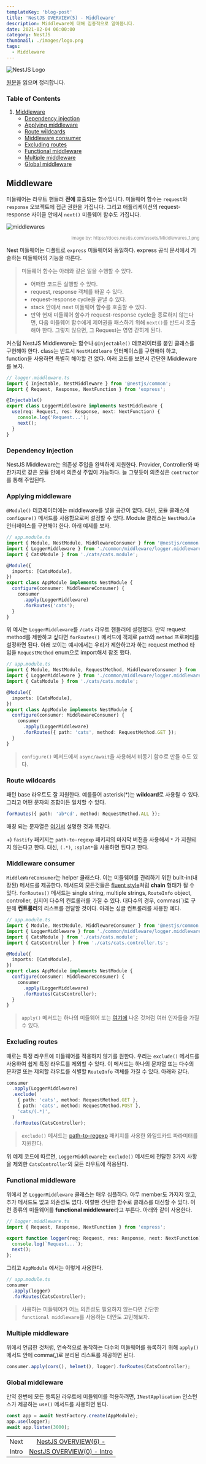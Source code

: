 ```yaml
---
templateKey: 'blog-post'
title: 'NestJS OVERVIEW(5) - Middleware'
description: Middleware에 대해 집중적으로 알아봅니다.
date: 2021-02-04 06:00:00
category: NestJS
thumbnail: ./images/logo.png
tags:
  - Middleware
---
```


![NestJS Logo](./images/logo.png)

[원문](https://docs.nestjs.com/middleware)을 읽으며 정리합니다.

### Table of Contents

1. [Middleware](#middleware)
   - [Dependency injection](#dependency-injection)
   - [Applying middleware](#applying-middleware)
   - [Route wildcards](#route-wildcards)
   - [Middleware consumer](#middleware-consumer)
   - [Excluding routes](#excluding-routes)
   - [Functional middleware](#functional-middleware)
   - [Multiple middleware](#multiple-middleware)
   - [Global middleware](#global-middleware)

## Middleware

미들웨어는 라우트 핸들러 **전에** 호출되는 함수입니다. 미들웨어 함수는 `request`와 `response` 오브젝트에 접근 권한을 가집니다. 그리고 애플리케이션의 request-response 사이클 안에서 `next()` 미들웨어 함수도 가집니다.

![middlewares](./images/middlewares.png)
<div style="opacity: 0.5" align="right">
    <sup>Image by: <a>https://docs.nestjs.com/assets/Middlewares_1.png</a></sup>
</div>

Nest 미들웨어는 디폴트로 `express` 미들웨어와 동일하다. express 공식 문서에서 기술하는 미들웨어의 기능을 따른다.

<blockquote>
  <p>미들웨어 함수는 아래와 같은 일을 수행할 수 있다.</p>
  <ul>
    <li>어떠한 코드든 실행할 수 있다.</li>
    <li>request, response 객체를 바꿀 수 있다.</li>
    <li>request-response cycle을 끝낼 수 있다.</li>
    <li>stack 안에서 next 미들웨어 함수를 호출할 수 있다.</li>
    <li>만약 현재 미들웨어 함수가 request-response cycle을 종료하지 않는다면, 다음 미들웨어 함수에게 제어권을 패스하기 위해 <code class='language-text'>next()</code>를 반드시 호출해야 한다. 그렇지 않으면, 그 Request는 영영 갇히게 된다.</li>
  </ul>
</blockquote>

커스텀 NestJS Middleware는 함수나 `@Injectable()` 데코레이터를 붙인 클래스를 구현해야 한다. class는 반드시 `NestMiddleare` 인터페이스를 구현해야 하고, function을 사용하면 특별히 해야할 건 없다. 아래 코드를 보면서 간단한 Middleware를 보자.

```ts
// logger.middleware.ts
import { Injectable, NestMiddleware } from '@nestjs/common';
import { Request, Response, NextFunction } from 'express';

@Injectable()
export class LoggerMiddleware implements NestMiddleware {
  use(req: Request, res: Response, next: NextFunction) {
    console.log('Request...');
    next();
  }
}
```

### Dependency injection

NestJS Middleware는 의존성 주입을 완벽하게 지원한다. Provider, Controller와 마찬가지로 같은 모듈 안에서 의존성 주입이 가능하다. 늘 그렇듯이 의존성은 `contructor`를 통해 주입된다.

### Applying middleware

`@Module()` 데코레이터에는 middleware를 넣을 공간이 없다. 대신, 모듈 클래스에 `configure()` 메서드를 사용함으로써 설정할 수 있다. Module 클래스는 `NestModule` 인터페이스를 구현해야 한다. 아래 예제를 보자.

```ts
// app.module.ts
import { Module, NestModule, MiddlewareConsumer } from '@nestjs/common';
import { LoggerMiddleware } from './common/middleware/logger.middleware';
import { CatsModule } from './cats/cats.module';

@Module({
  imports: [CatsModule],
})
export class AppModule implements NestModule {
  configure(consumer: MiddlewareConsumer) {
    consumer
      .apply(LoggerMiddleware)
      .forRoutes('cats');
  }
}
```

위 예시는 `LoggerMiddleware`를 `/cats` 라우트 핸들러에 설정했다. 만약 request method를 제한하고 싶다면 `forRoutes()` 메서드에 객체로 `path`와 `method` 프로퍼티를 설정하면 된다. 아래 보이는 예시에서는 우리가 제한하고자 하는 request method 타입을 `RequestMethod` enum으로 import해서 참조 했다.

```ts
// app.module.ts
import { Module, NestModule, RequestMethod, MiddlewareConsumer } from '@nestjs/common';
import { LoggerMiddleware } from './common/middleware/logger.middleware';
import { CatsModule } from './cats/cats.module';

@Module({
  imports: [CatsModule],
})
export class AppModule implements NestModule {
  configure(consumer: MiddlewareConsumer) {
    consumer
      .apply(LoggerMiddleware)
      .forRoutes({ path: 'cats', method: RequestMethod.GET });
  }
}
```

> `configure()` 메서드에서 `async/await`을 사용해서 비동기 함수로 만들 수도 있다.

### Route wildcards

패턴 base 라우트도 잘 지원한다. 예를들어 asterisk(*)는 **wildcard**로 사용될 수 있다. 그리고 어떤 문자의 조합이든 일치할 수 있다.

```ts
forRoutes({ path: 'ab*cd', method: RequestMethod.ALL });
```

매칭 되는 문자열은 [여기서](https://uchanlee.dev/NestJS/overview/2/#route-wildcards) 설명한 것과 똑같다.

+) `fastify` 패키지는 `path-to-regexp` 패키지의 마지막 버젼을 사용해서 `*` 가 지원되지 않는다고 한다. 대신, `(.*)`, `:splat*`을 사용하면 된다고 한다.

### Middleware consumer

`MiddleWareConsumer`는 helper 클래스다. 이는 미들웨어를 관리하기 위한 built-in(내장된) 메서드를 제공한다. 메서드의 모든것들은 [fluent style](https://en.wikipedia.org/wiki/Fluent_interface)처럼 **chain** 형태가 될 수 있다. `forRoutes()` 메서드는 single string, multiple strings, `RouteInfo` object, controller, 심지어 다수의 컨트롤러를 가질 수 있다. 대다수의 경우, commas(`)로 구분해 **컨트롤러**의 리스트를 전달할 것이다. 아래는 싱글 컨트롤러를 사용한 예다.

```ts
// app.module.ts
import { Module, NestModule, MiddlewareConsumer } from '@nestjs/common';
import { LoggerMiddleware } from './common/middleware/logger.middleware';
import { CatsModule } from './cats/cats.module';
import { CatsController } from './cats/cats.controller.ts';

@Module({
  imports: [CatsModule],
})
export class AppModule implements NestModule {
  configure(consumer: MiddlewareConsumer) {
    consumer
      .apply(LoggerMiddleware)
      .forRoutes(CatsController);
  }
}
```

> `apply()` 메서드는 하나의 미들웨어 또는 [여기에](https://docs.nestjs.com/middleware#multiple-middleware) 나온 것처럼 여러 인자들을 가질 수 있다. 

### Excluding routes

때로는 특정 라우트에 미들웨어를 적용하지 않기를 원한다. 우리는 `exclude()` 메서드를 사용하여 쉽게 특정 라우트를 제외할 수 있다. 이 메서드는 하나의 문자열 또는 다수의 문자열 또는 제외할 라우트를 식별할 `RouteInfo` 객체를 가질 수 있다. 아래와 같다.

```ts
consumer
  .apply(LoggerMiddleware)
  .exclude(
    { path: 'cats', method: RequestMethod.GET },
    { path: 'cats', method: RequestMethod.POST },
    'cats/(.*)',
  )
  .forRoutes(CatsController);
```

>  `exclude()` 메서드는 [path-to-regexp](https://github.com/pillarjs/path-to-regexp#parameters) 패키지를 사용한 와일드카드 파라미터를 지원한다.

위 예제 코드에 따르면, `LoggerMiddleware`는 `exclude()` 메서드에 전달한 3가지 사황을 제외한 `CatsController`의 모든 라우트에 적용된다.

### Functional middleware

위에서 본 `LoggerMiddleware` 클래스는 매우 심플하다. 아무 member도 가지지 않고, 추가 메서드도 없고 의존성도 없다. 이럴땐 간단한 함수로 클래스를 대신할 수 있다. 이런 종류의 미들웨어를 **functional middleware**라고 부른다. 아래와 같이 사용한다.

```ts
// logger.middleware.ts
import { Request, Response, NextFunction } from 'express';

export function logger(req: Request, res: Response, next: NextFunction) {
  console.log(`Request...`);
  next();
};
```

그리고 `AppModule` 에서는 이렇게 사용한다.

```ts
// app.module.ts
consumer
  .apply(logger)
  .forRoutes(CatsController);
```

> 사용하는 미들웨어가 어느 의존성도 필요하지 않는다면 간단한<br /> `functional middleware`를 사용하는 대안도 고민해보자.

### Multiple middleware

위에서 언급한 것처럼, 연속적으로 동작하는 다수의 미들웨어를 등록하기 위해 `apply()` 메서드 안에 comma(,)로 분리된 리스트를 제공하면 된다.

```ts
consumer.apply(cors(), helmet(), logger).forRoutes(CatsController);
```

### Global middleware

만약 한번에 모든 등록된 라우트에 미들웨어를 적용하려면, `INestApplication` 인스턴스가 제공하는 `use()` 메서드를 사용하면 된다.

```ts
const app = await NestFactory.create(AppModule);
app.use(logger);
await app.listen(3000);
```

|       |                                                               |
| :---: | :-----------------------------------------------------------: |
| Next  | [NestJS OVERVIEW(6) - ](https://uchanlee.dev/NestJS/overview/6) |
| Intro | [NestJS OVERVIEW(0) - Intro](https://uchanlee.dev/NestJS/overview/0) |
